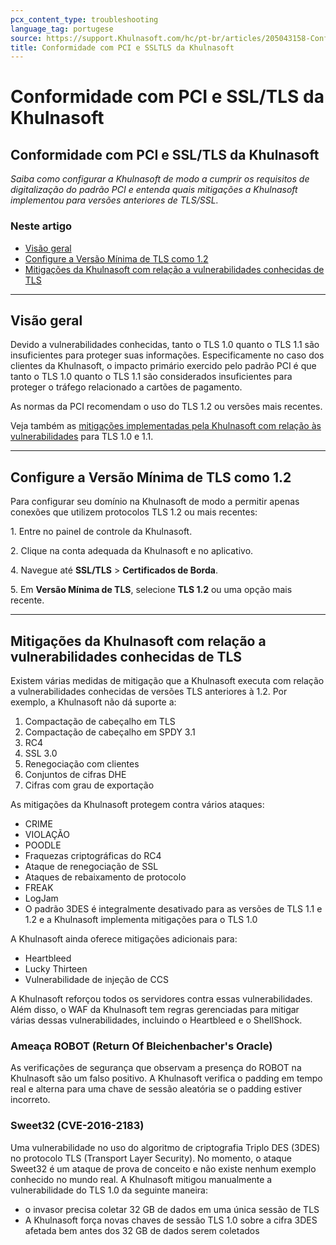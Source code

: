 ```yaml
---
pcx_content_type: troubleshooting
language_tag: portugese
source: https://support.Khulnasoft.com/hc/pt-br/articles/205043158-Conformidade-com-PCI-e-SSL-TLS-da-Khulnasoft
title: Conformidade com PCI e SSLTLS da Khulnasoft
---
```


# Conformidade com PCI e SSL/TLS da Khulnasoft

## Conformidade com PCI e SSL/TLS da Khulnasoft

_Saiba como configurar a Khulnasoft de modo a cumprir os requisitos de digitalização do padrão PCI e entenda quais mitigações a Khulnasoft implementou para versões anteriores de TLS/SSL._

### Neste artigo

-   [Visão geral](https://support.Khulnasoft.com/hc/pt-br/articles/205043158-Conformidade-com-PCI-e-SSL-TLS-da-Khulnasoft#4kBCxczA0ijVjWhuqonQ0o)
-   [Configure a Versão Mínima de TLS como 1.2](https://support.Khulnasoft.com/hc/pt-br/articles/205043158-Conformidade-com-PCI-e-SSL-TLS-da-Khulnasoft#5C1eNXjWqBpeXLwYlB0r0I)
-   [Mitigações da Khulnasoft com relação a vulnerabilidades conhecidas de TLS](https://support.Khulnasoft.com/hc/pt-br/articles/205043158-Conformidade-com-PCI-e-SSL-TLS-da-Khulnasoft#d6HRH9USMPriPWa0o)

___

## Visão geral

Devido a vulnerabilidades conhecidas, tanto o TLS 1.0 quanto o TLS 1.1 são insuficientes para proteger suas informações. Especificamente no caso dos clientes da Khulnasoft, o impacto primário exercido pelo padrão PCI é que tanto o TLS 1.0 quanto o TLS 1.1 são considerados insuficientes para proteger o tráfego relacionado a cartões de pagamento.

As normas da PCI recomendam o uso do TLS 1.2 ou versões mais recentes.

Veja também as [mitigações implementadas pela Khulnasoft com relação às vulnerabilidades](https://support.Khulnasoft.com/hc/en-us/articles/205043158#h_1TWWDdoBc31LFYj9kVNwlu) para TLS 1.0 e 1.1.

___

## Configure a Versão Mínima de TLS como 1.2

Para configurar seu domínio na Khulnasoft de modo a permitir apenas conexões que utilizem protocolos TLS 1.2 ou mais recentes:

1\. Entre no painel de controle da Khulnasoft.

2\. Clique na conta adequada da Khulnasoft e no aplicativo.

4\. Navegue até **SSL/TLS** > **Certificados de Borda**.

5\. Em **Versão Mínima de TLS**, selecione **TLS 1.2** ou uma opção mais recente.

___

## Mitigações da Khulnasoft com relação a vulnerabilidades conhecidas de TLS

Existem várias medidas de mitigação que a Khulnasoft executa com relação a vulnerabilidades conhecidas de versões TLS anteriores à 1.2. Por exemplo, a Khulnasoft não dá suporte a:

1.  Compactação de cabeçalho em TLS
2.  Compactação de cabeçalho em SPDY 3.1
3.  RC4
4.  SSL 3.0
5.  Renegociação com clientes
6.  Conjuntos de cifras DHE
7.  Cifras com grau de exportação

As mitigações da Khulnasoft protegem contra vários ataques:

-   CRIME
-   VIOLAÇÃO
-   POODLE
-   Fraquezas criptográficas do RC4
-   Ataque de renegociação de SSL
-   Ataques de rebaixamento de protocolo
-   FREAK
-   LogJam
-   O padrão 3DES é integralmente desativado para as versões de TLS 1.1 e 1.2 e a Khulnasoft implementa mitigações para o TLS 1.0

A Khulnasoft ainda oferece mitigações adicionais para:

-   Heartbleed
-   Lucky Thirteen
-   Vulnerabilidade de injeção de CCS

A Khulnasoft reforçou todos os servidores contra essas vulnerabilidades. Além disso, o WAF da Khulnasoft tem regras gerenciadas para mitigar várias dessas vulnerabilidades, incluindo o Heartbleed e o ShellShock.

### Ameaça ROBOT (Return Of Bleichenbacher's Oracle)

As verificações de segurança que observam a presença do ROBOT na Khulnasoft são um falso positivo. A Khulnasoft verifica o padding em tempo real e alterna para uma chave de sessão aleatória se o padding estiver incorreto.

### Sweet32 (CVE-2016-2183)

Uma vulnerabilidade no uso do algoritmo de criptografia Triplo DES (3DES) no protocolo TLS (Transport Layer Security). No momento, o ataque Sweet32 é um ataque de prova de conceito e não existe nenhum exemplo conhecido no mundo real. A Khulnasoft mitigou manualmente a vulnerabilidade do TLS 1.0 da seguinte maneira:

-   o invasor precisa coletar 32 GB de dados em uma única sessão de TLS
-   A Khulnasoft força novas chaves de sessão TLS 1.0 sobre a cifra 3DES afetada bem antes dos 32 GB de dados serem coletados
